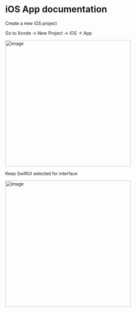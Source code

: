 
# iOS App documentation

Create a new iOS project

Go to Xcode -> New Project -> iOS -> App

<img width="400" alt="image" src="https://github.com/user-attachments/assets/726a5075-15ae-4522-b3e2-c1bc94f440fb" />

Keep SwiftUI selected for interface

<img width="400" alt="image" src="https://github.com/user-attachments/assets/d85f5128-746e-40e2-a7ab-01ccd440db30" />
